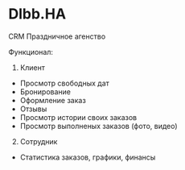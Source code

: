 # Dlbb.HA
CRM Праздничное агенство

Функционал:

1. Клиент <br>
- Просмотр свободных дат
- Бронирование
- Оформление заказ
- Отзывы
- Просмотр истории своих заказов
- Просмотр выполненых заказов (фото, видео)

2. Сотрудник <br>
- Статистика заказов, графики, финансы
